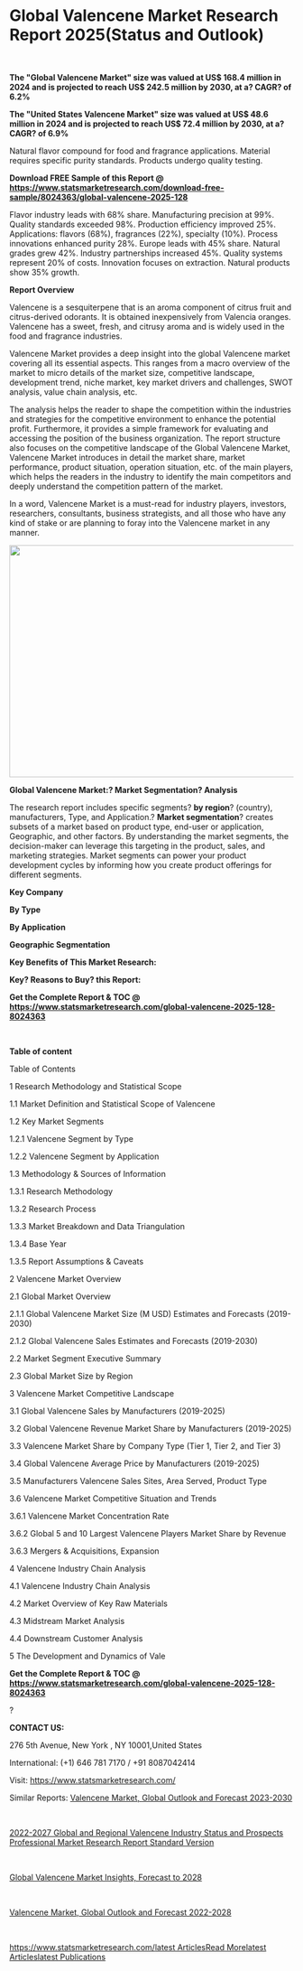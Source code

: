<h1>Global Valencene Market Research Report 2025(Status and Outlook)</h1><br/><p><strong>The "Global Valencene Market" size was valued at US$ 168.4 million in 2024 and is projected to reach US$ 242.5 million by 2030, at a? <strong>CAGR</strong>? of 6.2%</strong></p>
 
 
 
 <p><strong>The "United States Valencene Market" size was valued at US$ 48.6 million in 2024 and is projected to reach US$ 72.4 million by 2030, at a? <strong>CAGR</strong>? of 6.9%</strong></p>
 
 
 
 <p>Natural flavor compound for food and fragrance applications. Material requires specific purity standards. Products undergo quality testing.</p>
 
 
 
 <p><strong>Download FREE Sample of this Report @ <a href="https://www.statsmarketresearch.com/download-free-sample/8024363/global-valencene-2025-128">https://www.statsmarketresearch.com/download-free-sample/8024363/global-valencene-2025-128</a></strong></p>
 
 
 
 <p>Flavor industry leads with 68% share. Manufacturing precision at 99%. Quality standards exceeded 98%. Production efficiency improved 25%. Applications: flavors (68%), fragrances (22%), specialty (10%). Process innovations enhanced purity 28%. Europe leads with 45% share. Natural grades grew 42%. Industry partnerships increased 45%. Quality systems represent 20% of costs. Innovation focuses on extraction. Natural products show 35% growth.</p>
 
 
 
 <p><strong>Report Overview</strong></p>
 
 
 
 <p>Valencene is a sesquiterpene that is an aroma component of citrus fruit and citrus-derived odorants. It is obtained inexpensively from Valencia oranges. Valencene has a sweet, fresh, and citrusy aroma and is widely used in the food and fragrance industries.</p>
 
 
 
 <p>Valencene Market provides a deep insight into the global Valencene market covering all its essential aspects. This ranges from a macro overview of the market to micro details of the market size, competitive landscape, development trend, niche market, key market drivers and challenges, SWOT analysis, value chain analysis, etc.</p>
 
 
 
 <p>The analysis helps the reader to shape the competition within the industries and strategies for the competitive environment to enhance the potential profit. Furthermore, it provides a simple framework for evaluating and accessing the position of the business organization. The report structure also focuses on the competitive landscape of the Global Valencene Market, Valencene Market introduces in detail the market share, market performance, product situation, operation situation, etc. of the main players, which helps the readers in the industry to identify the main competitors and deeply understand the competition pattern of the market.</p>
 
 
 
 <p>In a word, Valencene Market is a must-read for industry players, investors, researchers, consultants, business strategists, and all those who have any kind of stake or are planning to foray into the Valencene market in any manner.</p>
 
 
 
 <p><img alt="" src="https://www.24marketreports.com/assets/report-images/ValenceneMarket.jpg" style="height:411px; width:731px" /></p>
 
 
 
 <p><strong>Global Valencene Market:? Market Segmentation? Analysis</strong></p>
 
 
 
 <p>The research report includes specific segments? <strong>by region</strong>? (country), manufacturers, Type, and Application.? <strong>Market segmentation</strong>? creates subsets of a market based on product type, end-user or application, Geographic, and other factors. By understanding the market segments, the decision-maker can leverage this targeting in the product, sales, and marketing strategies. Market segments can power your product development cycles by informing how you create product offerings for different segments.</p>
 
 
 
 <p><strong>Key Company</strong></p>
 
 
 
 <p><strong>By Type</strong></p>
 
 
 
 <p><strong><strong>By Application</strong></strong></p>
 
 
 
 <p><strong>Geographic Segmentation</strong></p>
 
 
 
 <p><strong>Key Benefits of This Market Research:</strong></p>
 
 
 
 <p><strong>Key? <strong>Reasons to Buy</strong>? this Report:</strong></p>
 
 
 
 <div><b>Get the Complete Report & TOC @ <a href="https://www.statsmarketresearch.com/global-valencene-2025-128-8024363">https://www.statsmarketresearch.com/global-valencene-2025-128-8024363</a></b></div>
 
 
 
 <p><br />
 
 <b>Table of content</b></p>
 
 
 
 <p>Table of Contents<br />
 
 1 Research Methodology and Statistical Scope<br />
 
 1.1 Market Definition and Statistical Scope of Valencene<br />
 
 1.2 Key Market Segments<br />
 
 1.2.1 Valencene Segment by Type<br />
 
 1.2.2 Valencene Segment by Application<br />
 
 1.3 Methodology & Sources of Information<br />
 
 1.3.1 Research Methodology<br />
 
 1.3.2 Research Process<br />
 
 1.3.3 Market Breakdown and Data Triangulation<br />
 
 1.3.4 Base Year<br />
 
 1.3.5 Report Assumptions & Caveats<br />
 
 2 Valencene Market Overview<br />
 
 2.1 Global Market Overview<br />
 
 2.1.1 Global Valencene Market Size (M USD) Estimates and Forecasts (2019-2030)<br />
 
 2.1.2 Global Valencene Sales Estimates and Forecasts (2019-2030)<br />
 
 2.2 Market Segment Executive Summary<br />
 
 2.3 Global Market Size by Region<br />
 
 3 Valencene Market Competitive Landscape<br />
 
 3.1 Global Valencene Sales by Manufacturers (2019-2025)<br />
 
 3.2 Global Valencene Revenue Market Share by Manufacturers (2019-2025)<br />
 
 3.3 Valencene Market Share by Company Type (Tier 1, Tier 2, and Tier 3)<br />
 
 3.4 Global Valencene Average Price by Manufacturers (2019-2025)<br />
 
 3.5 Manufacturers Valencene Sales Sites, Area Served, Product Type<br />
 
 3.6 Valencene Market Competitive Situation and Trends<br />
 
 3.6.1 Valencene Market Concentration Rate<br />
 
 3.6.2 Global 5 and 10 Largest Valencene Players Market Share by Revenue<br />
 
 3.6.3 Mergers & Acquisitions, Expansion<br />
 
 4 Valencene Industry Chain Analysis<br />
 
 4.1 Valencene Industry Chain Analysis<br />
 
 4.2 Market Overview of Key Raw Materials<br />
 
 4.3 Midstream Market Analysis<br />
 
 4.4 Downstream Customer Analysis<br />
 
 5 The Development and Dynamics of Vale</p>
 
 
 
 <div><b>Get the Complete Report & TOC @ <a href="https://www.statsmarketresearch.com/global-valencene-2025-128-8024363">https://www.statsmarketresearch.com/global-valencene-2025-128-8024363</a></b></div>
 
 
 
 <p>? </p>
 
 
 
 <p><b>CONTACT US:</b><br />
 
 276 5th Avenue, New York , NY 10001,United States<br />
 
 International: (+1) 646 781 7170 / +91 8087042414<br />
 
 Visit: <a href="https://www.statsmarketresearch.com/">https://www.statsmarketresearch.com/</a><br />
 
 Similar Reports: <a href="https://www.statsmarketresearch.com/global-valencene-2025-128-8024363">Valencene Market, Global Outlook and Forecast 2023-2030</a><br />
 
 <br />
 
 <a href="https://www.statsmarketresearch.com/global-valencene-2025-128-8024363">2022-2027 Global and Regional Valencene Industry Status and Prospects Professional Market Research Report Standard Version</a><br />
 
 <br />
 
 <a href="https://www.statsmarketresearch.com/global-valencene-2025-128-8024363">Global Valencene Market Insights, Forecast to 2028</a><br />
 
 <br />
 
 <a href="https://www.statsmarketresearch.com/global-valencene-2025-128-8024363">Valencene Market, Global Outlook and Forecast 2022-2028</a><br />
 
 <br />
 
 <a href="https://gyeongbokgung.com">https://www.statsmarketresearch.com/</a><a href="https://hallyeomaritime.com">latest Articles</a><a href="https://jingwansa.com">Read More</a><a href="https://nguoiviet.jp/">latest Articles</a><a href="https://www.intelmarketresearch.com/">latest Publications</a></p>
